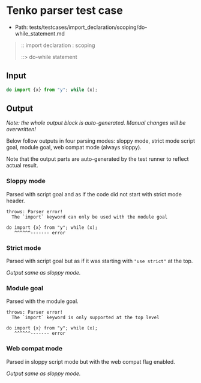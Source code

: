 # Tenko parser test case

- Path: tests/testcases/import_declaration/scoping/do-while_statement.md

> :: import declaration : scoping
>
> ::> do-while statement

## Input

`````js
do import {x} from "y"; while (x);
`````

## Output

_Note: the whole output block is auto-generated. Manual changes will be overwritten!_

Below follow outputs in four parsing modes: sloppy mode, strict mode script goal, module goal, web compat mode (always sloppy).

Note that the output parts are auto-generated by the test runner to reflect actual result.

### Sloppy mode

Parsed with script goal and as if the code did not start with strict mode header.

`````
throws: Parser error!
  The `import` keyword can only be used with the module goal

do import {x} from "y"; while (x);
   ^^^^^^------- error
`````

### Strict mode

Parsed with script goal but as if it was starting with `"use strict"` at the top.

_Output same as sloppy mode._

### Module goal

Parsed with the module goal.

`````
throws: Parser error!
  The `import` keyword is only supported at the top level

do import {x} from "y"; while (x);
   ^^^^^^------- error
`````


### Web compat mode

Parsed in sloppy script mode but with the web compat flag enabled.

_Output same as sloppy mode._
